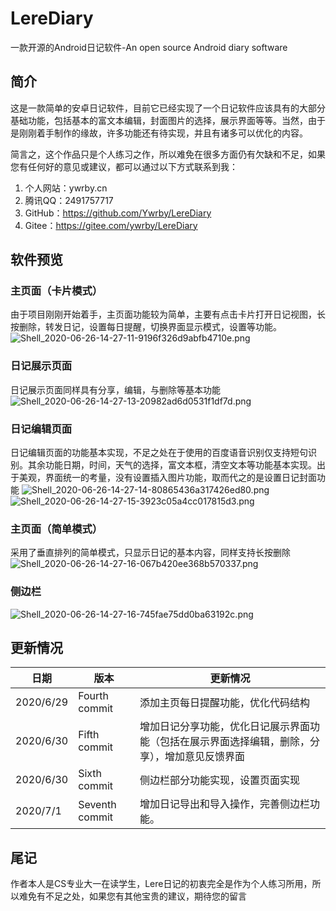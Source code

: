 # LereDiary
一款开源的Android日记软件-An open source Android diary software

## 简介
这是一款简单的安卓日记软件，目前它已经实现了一个日记软件应该具有的大部分基础功能，包括基本的富文本编辑，封面图片的选择，展示界面等等。当然，由于是刚刚着手制作的缘故，许多功能还有待实现，并且有诸多可以优化的内容。

简言之，这个作品只是个人练习之作，所以难免在很多方面仍有欠缺和不足，如果您有任何好的意见或建议，都可以通过以下方式联系到我：

1. 个人网站：ywrby.cn
2. 腾讯QQ：2491757717
3. GitHub：https://github.com/Ywrby/LereDiary
4. Gitee：https://gitee.com/ywrby/LereDiary

## 软件预览


### 主页面（卡片模式）

由于项目刚刚开始着手，主页面功能较为简单，主要有点击卡片打开日记视图，长按删除，转发日记，设置每日提醒，切换界面显示模式，设置等功能。
<img src="https://www.helloimg.com/images/2020/06/26/Shell_2020-06-26-14-27-11-9196f326d9abfb4710e.png" alt="Shell_2020-06-26-14-27-11-9196f326d9abfb4710e.png" border="0" />

### 日记展示页面
日记展示页面同样具有分享，编辑，与删除等基本功能
<img src="https://www.helloimg.com/images/2020/06/26/Shell_2020-06-26-14-27-13-20982ad6d0531f1df7d.png" alt="Shell_2020-06-26-14-27-13-20982ad6d0531f1df7d.png" border="0" />

### 日记编辑页面

日记编辑页面的功能基本实现，不足之处在于使用的百度语音识别仅支持短句识别。其余功能日期，时间，天气的选择，富文本框，清空文本等功能基本实现。出于美观，界面统一的考量，没有设置插入图片功能，取而代之的是设置日记封面功能
<img src="https://www.helloimg.com/images/2020/06/26/Shell_2020-06-26-14-27-14-80865436a317426ed80.png" alt="Shell_2020-06-26-14-27-14-80865436a317426ed80.png" border="0" />
<img src="https://www.helloimg.com/images/2020/06/26/Shell_2020-06-26-14-27-15-3923c05a4cc017815d3.png" alt="Shell_2020-06-26-14-27-15-3923c05a4cc017815d3.png" border="0" />


### 主页面（简单模式）
采用了垂直排列的简单模式，只显示日记的基本内容，同样支持长按删除
<img src="https://www.helloimg.com/images/2020/06/26/Shell_2020-06-26-14-27-16-067b420ee368b570337.png" alt="Shell_2020-06-26-14-27-16-067b420ee368b570337.png" border="0" />

### 侧边栏
<img src="https://www.helloimg.com/images/2020/06/26/Shell_2020-06-26-14-27-16-745fae75dd0ba63192c.png" alt="Shell_2020-06-26-14-27-16-745fae75dd0ba63192c.png" border="0" />


## 更新情况
日期|版本|更新情况
---|---|---
2020/6/29|Fourth commit|添加主页每日提醒功能，优化代码结构
2020/6/30|Fifth commit|增加日记分享功能，优化日记展示界面功能（包括在展示界面选择编辑，删除，分享），增加意见反馈界面
2020/6/30|Sixth commit|侧边栏部分功能实现，设置页面实现
2020/7/1|Seventh commit|增加日记导出和导入操作，完善侧边栏功能。

## 尾记

作者本人是CS专业大一在读学生，Lere日记的初衷完全是作为个人练习所用，所以难免有不足之处，如果您有其他宝贵的建议，期待您的留言